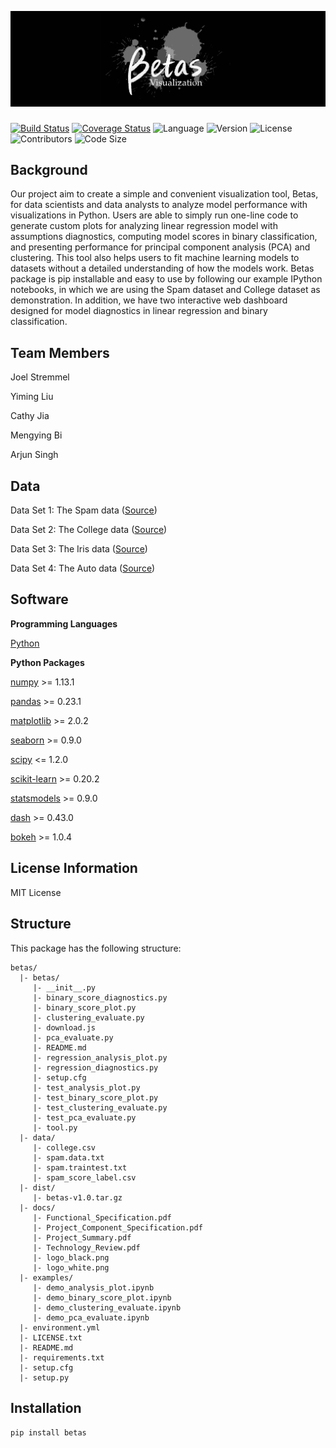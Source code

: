 ![logo](docs/logo_black.png)
###

[![Build Status](https://travis-ci.org/betas-org/betas.svg?branch=master)](https://travis-ci.org/betas-org/betas)
[![Coverage Status](https://coveralls.io/repos/github/betas-org/betas/badge.svg?branch=master&service=github)](https://coveralls.io/github/betas-org/betas?branch=master)
![Language](https://img.shields.io/badge/language-python-blue.svg)
![Version](https://img.shields.io/pypi/v/betas.svg?colorB=orange)
![License](https://img.shields.io/badge/license-MIT-9cf.svg)
![Contributors](https://img.shields.io/github/contributors/betas-org/betas.svg?colorB=blueviolet)
![Code Size](https://img.shields.io/github/languages/code-size/betas-org/betas.svg?colorB=pink)


## Background
Our project aim to create a simple and convenient visualization tool, Betas, for data scientists and data analysts to analyze model performance with visualizations in Python. Users are able to simply run one-line code to generate custom plots for analyzing linear regression model with assumptions diagnostics, computing model scores in binary classification, and presenting performance for principal component analysis (PCA) and clustering. This tool also helps users to fit machine learning models to datasets without a detailed understanding of how the models work. Betas package is pip installable and easy to use by following our example IPython notebooks, in which we are using the Spam dataset and College dataset as demonstration. In addition, we have two interactive web dashboard designed for model diagnostics in linear regression and binary classification.

## Team Members
Joel Stremmel

Yiming Liu

Cathy Jia

Mengying Bi

Arjun Singh

## Data

Data Set 1: The Spam data ([Source](https://web.stanford.edu/~hastie/ElemStatLearn/))

Data Set 2: The College data ([Source](http://www-bcf.usc.edu/~gareth/ISL/))

Data Set 3: The Iris data ([Source](https://github.com/mwaskom/seaborn-data))

Data Set 4: The Auto data ([Source](http://www-bcf.usc.edu/~gareth/ISL/))

## Software
**Programming Languages**

[Python](https://www.python.org)

**Python Packages**

[numpy](http://www.numpy.org) >= 1.13.1

[pandas](https://pandas.pydata.org) >= 0.23.1

[matplotlib](https://matplotlib.org) >= 2.0.2

[seaborn](https://seaborn.pydata.org) >= 0.9.0

[scipy](http://scipy.github.io/devdocs/) <= 1.2.0

[scikit-learn](https://scikit-learn.org) >= 0.20.2

[statsmodels](https://www.statsmodels.org) >= 0.9.0

[dash](https://dash.plot.ly) >= 0.43.0

[bokeh](https://bokeh.pydata.org) >= 1.0.4

## License Information

MIT License


## Structure
This package has the following structure:
```
betas/
  |- betas/
     |- __init__.py
     |- binary_score_diagnostics.py
     |- binary_score_plot.py
     |- clustering_evaluate.py
     |- download.js
     |- pca_evaluate.py
     |- README.md
     |- regression_analysis_plot.py
     |- regression_diagnostics.py
     |- setup.cfg
     |- test_analysis_plot.py
     |- test_binary_score_plot.py
     |- test_clustering_evaluate.py
     |- test_pca_evaluate.py
     |- tool.py
  |- data/
     |- college.csv
     |- spam.data.txt
     |- spam.traintest.txt
     |- spam_score_label.csv
  |- dist/
     |- betas-v1.0.tar.gz
  |- docs/
     |- Functional_Specification.pdf
     |- Project_Component_Specification.pdf
     |- Project_Summary.pdf
     |- Technology_Review.pdf
     |- logo_black.png
     |- logo_white.png
  |- examples/
     |- demo_analysis_plot.ipynb
     |- demo_binary_score_plot.ipynb
     |- demo_clustering_evaluate.ipynb
     |- demo_pca_evaluate.ipynb
  |- environment.yml
  |- LICENSE.txt
  |- README.md
  |- requirements.txt
  |- setup.cfg
  |- setup.py
```

## Installation
`pip install betas`
